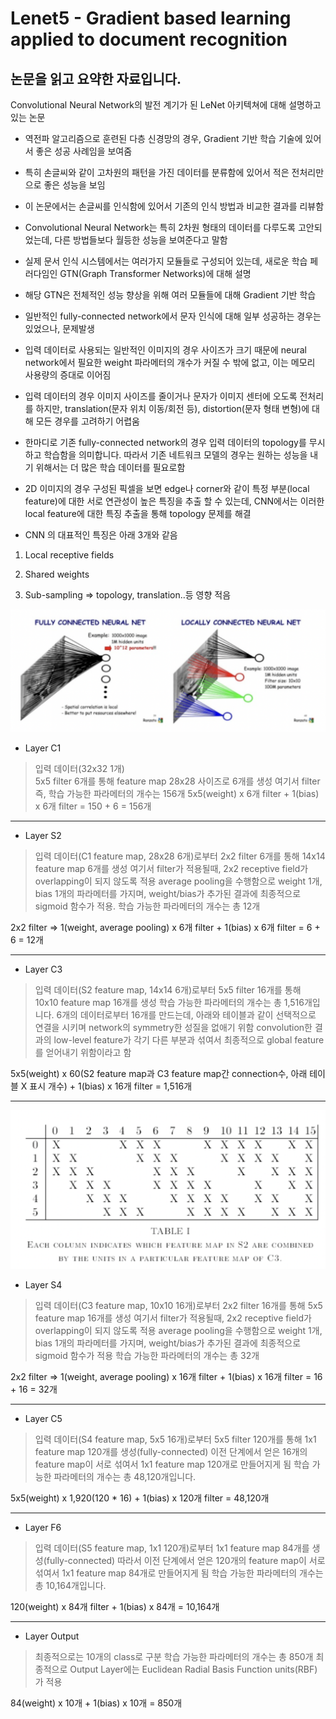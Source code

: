 Lenet5 - Gradient based learning applied to document recognition 
=============
논문을 읽고 요약한 자료입니다.
-------------



Convolutional Neural Network의 발전 계기가 된 LeNet 아키텍쳐에 대해 설명하고 있는 논문



* 역전파 알고리즘으로 훈련된 다층 신경망의 경우, Gradient 기반 학습 기술에 있어서 좋은 성공 사례임을 보여줌
* 특히 손글씨와 같이 고차원의 패턴을 가진 데이터를 분류함에 있어서 적은 전처리만으로 좋은 성능을 보임 
* 이 논문에서는 손글씨를 인식함에 있어서 기존의 인식 방법과 비교한 결과를 리뷰함
* Convolutional Neural Network는 특히 2차원 형태의 데이터를 다루도록 고안되었는데, 다른 방법들보다 월등한 성능을 보여준다고 말함
* 실제 문서 인식 시스템에서는 여러가지 모듈들로 구성되어 있는데, 새로운 학습 페러다임인 GTN(Graph Transformer Networks)에 대해 설명
* 해당 GTN은 전체적인 성능 향상을 위해 여러 모듈들에 대해 Gradient 기반 학습
* 일반적인 fully-connected network에서 문자 인식에 대해 일부 성공하는 경우는 있었으나, 문제발생
* 입력 데이터로 사용되는 일반적인 이미지의 경우 사이즈가 크기 때문에 neural network에서 필요한 weight 파라메터의 개수가 커질 수 밖에 없고, 이는 메모리 사용량의 증대로 이어짐
* 입력 데이터의 경우 이미지 사이즈를 줄이거나 문자가 이미지 센터에 오도록 전처리를 하지만, translation(문자 위치 이동/회전 등), distortion(문자 형태 변형)에 대해 모든 경우를 고려하기 어렵움
* 한마디로 기존 fully-connected network의 경우 입력 데이터의 topology를 무시하고 학습함을 의미합니다. 따라서 기존 네트워크 모델의 경우는 원하는 성능을 내기 위해서는 더 많은 학습 데이터를 필요로함
* 2D 이미지의 경우 구성된 픽셀을 보면 edge나 corner와 같이 특정 부분(local feature)에 대한 서로 연관성이 높은 특징을 추출 할 수 있는데, CNN에서는 이러한 local feature에 대한 특징 추출을 통해 topology 문제를 해결


* CNN 의 대표적인 특징은 아래 3개와 같음

1. Local receptive fields 

2. Shared weights 

3. Sub-sampling => topology, translation..등 영향 적음

<img src="./img/cnn.png"  title="cnn" alt="cnn"></img><br/>



- Layer C1

> 입력 데이터(32x32 1개)   
> 5x5 filter 6개를 통해 feature map 28x28 사이즈로 6개를 생성
> 여기서 filter 즉, 학습 가능한 파라메터의 개수는 156개
> 5x5(weight) x 6개 filter + 1(bias) x 6개 filter = 150 + 6 = 156개

----------------------

- Layer S2

> 입력 데이터(C1 feature map, 28x28 6개)로부터 2x2 filter 6개를 통해 14x14 feature map 6개를 생성
> 여기서 filter가 적용될때,  2x2 receptive field가 overlapping이 되지 않도록 적용
> average pooling을 수행함으로 weight 1개, bias 1개의 파라메터를 가지며, weight/bias가 추가된 결과에 최종적으로 sigmoid 함수가 적용.
> 학습 가능한 파라메터의 개수는 총 12개

2x2 filter => 1(weight, average pooling) x 6개 filter + 1(bias) x 6개 filter = 6 + 6 = 12개

----------------------

- Layer C3

> 입력 데이터(S2 feature map, 14x14 6개)로부터 5x5 filter 16개를 통해 10x10 feature map 16개를 생성
> 학습 가능한 파라메터의 개수는 총 1,516개입니다. 
> 6개의 데이터로부터 16개를 만드는데, 아래와 테이블과 같이 선택적으로 연결을 시키며 network의 symmetry한 성질을 없애기 위함
> convolution한 결과의 low-level feature가 각기 다른 부분과 섞여서 최종적으로 global feature를 얻어내기 위함이라고 함


5x5(weight)  x 60(S2 feature map과 C3 feature map간 connection수, 아래 테이블 X 표시 개수) + 1(bias) x 16개 filter = 1,516개

------------------------


<img src="./img/table_1.png"  title="cnn" alt="cnn"></img><br/>

- Layer S4

> 입력 데이터(C3 feature map, 10x10 16개)로부터 2x2 filter 16개를 통해 5x5 feature map 16개를 생성
> 여기서 filter가 적용될때,  2x2 receptive field가 overlapping이 되지 않도록 적용
> average pooling을 수행함으로 weight 1개, bias 1개의 파라메터를 가지며, weight/bias가 추가된 결과에 최종적으로 sigmoid 함수가 적용
> 학습 가능한 파라메터의 개수는 총 32개

2x2 filter => 1(weight, average pooling) x 16개 filter + 1(bias) x 16개 filter = 16 + 16 = 32개

-------------------------


- Layer C5

> 입력 데이터(S4 feature map, 5x5 16개)로부터 5x5 filter 120개를 통해 1x1 feature map 120개를 생성(fully-connected) 
> 이전 단계에서 얻은 16개의 feature map이 서로 섞여서 1x1 feature map 120개로 만들어지게 됨
> 학습 가능한 파라메터의 개수는 총 48,120개입니다.

5x5(weight)  x 1,920(120 * 16) + 1(bias) x 120개 filter = 48,120개

---------------------------


- Layer F6

> 입력 데이터(S5 feature map, 1x1 120개)로부터 1x1 feature map 84개를 생성(fully-connected) 
> 따라서 이전 단계에서 얻은 120개의 feature map이 서로 섞여서 1x1 feature map 84개로 만들어지게 됨
> 학습 가능한 파라메터의 개수는 총 10,164개입니다.

120(weight) x 84개 filter + 1(bias) x 84개 = 10,164개

---------------------------

- Layer Output

> 최종적으로는 10개의 class로 구분
> 학습 가능한 파라메터의 개수는 총 850개
> 최종적으로 Output Layer에는 Euclidean Radial Basis Function units(RBF)가 적용



84(weight) x 10개 + 1(bias) x 10개 = 850개














